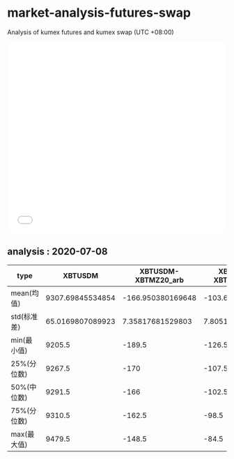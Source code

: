 # market-analysis-futures-swap
Analysis of kumex futures and kumex swap (UTC +08:00)

<iframe width="100%" height="440" src="./data.html" frameborder="no" border="0" scrolling="no"></iframe>

## analysis : 2020-07-08

type|XBTUSDM|XBTUSDM-XBTMZ20_arb|XBTUSDM-XBTMU20_arb|
---|---|---|---
mean(均值) | 9307.69845534854 | -166.950380169648 | -103.62657471742
std(标准差) | 65.0169807089923 | 7.35817681529803 | 7.80513931455858
min(最小值) | 9205.5 | -189.5 | -126.5
25%(分位数) | 9267.5 | -170 | -107.5
50%(中位数) | 9291.5 | -166 | -102.5
75%(分位数) | 9310.5 | -162.5 | -98.5
max(最大值) | 9479.5 | -148.5 | -84.5
